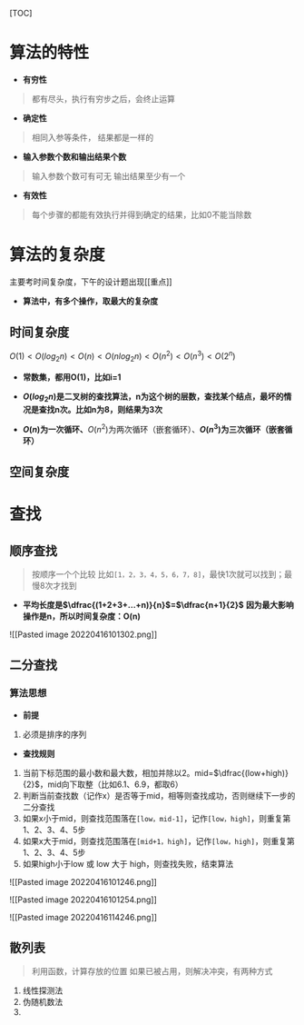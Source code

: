 [TOC]

# 算法的特性
* **有穷性**
> 都有尽头，执行有穷步之后，会终止运算

* **确定性**
> 相同入参等条件， 结果都是一样的

* **输入参数个数和输出结果个数**
> 输入参数个数可有可无
> 输出结果至少有一个

* **有效性**
> 每个步骤的都能有效执行并得到确定的结果，比如0不能当除数

# 算法的复杂度
主要考时间复杂度，下午的设计题出现[[重点]]

* **算法中，有多个操作，取最大的复杂度**

## 时间复杂度
$O(1) < O(log_2n) < O(n) < O(nlog_2n) < O(n^2) < O(n^3) < O(2^n)$


* **常数集，都用O(1)，比如i=1**

* **$O(log_2n)$是二叉树的查找算法，n为这个树的层数，查找某个结点，最坏的情况是查找n次。比如n为8，则结果为3次**

* **$O(n)$为一次循环、**$O(n^2)$为两次循环（嵌套循环）、**$O(n^3)$为三次循环（嵌套循环）**
 
## 空间复杂度


# 查找
## 顺序查找
> 按顺序一个个比较
> 比如`[1，2，3，4，5，6，7，8]`，最快1次就可以找到；最慢8次才找到

* **平均长度是$\dfrac{(1+2+3+...+n)}{n}$=$\dfrac{n+1}{2}$**
**因为最大影响操作是n，所以时间复杂度：O(n)**

![[Pasted image 20220416101302.png]]

## 二分查找
### 算法思想
* **前提**
1. 必须是排序的序列

* **查找规则**
1. 当前下标范围的最小数和最大数，相加并除以2。mid=$\dfrac{(low+high)}{2}$，mid向下取整（比如6.1、6.9，都取6）
2. 判断当前查找数（记作x）是否等于mid，相等则查找成功，否则继续下一步的二分查找
3. 如果x小于mid，则查找范围落在`[low，mid-1]`，记作`[low，high]`，则重复第1、2、3、4、5步
4. 如果x大于mid，则查找范围落在`[mid+1，high]`，记作`[low，high]`，则重复第1、2、3、4、5步
5. 如果high小于low 或 low 大于 high，则查找失败，结束算法

![[Pasted image 20220416101246.png]]

![[Pasted image 20220416101254.png]]

![[Pasted image 20220416114246.png]]

## 散列表
> 利用函数，计算存放的位置
> 如果已被占用，则解决冲突，有两种方式
1. 线性探测法
2. 伪随机数法
3. 